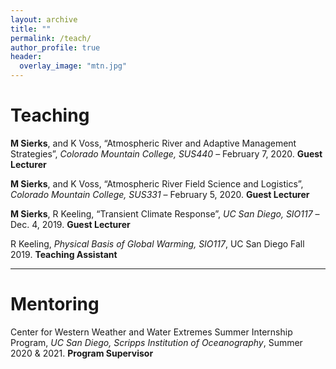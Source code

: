 ```yaml
---
layout: archive
title: ""
permalink: /teach/
author_profile: true
header:
  overlay_image: "mtn.jpg"
---
```

<!-- 
{% if author.googlescholar %}
  You can also find my articles on <u><a href="{{author.googlescholar}}">my Google Scholar profile</a>.</u>
{% endif %}

{% include base_path %}

{% for post in site.publications reversed %}
  {% include archive-single.html %}
{% endfor %}

 -->
# Teaching

**M Sierks**, and K Voss, “Atmospheric River and Adaptive Management Strategies”, *Colorado Mountain College, SUS440* – February 7, 2020. **Guest Lecturer**

**M Sierks**, and K Voss, “Atmospheric River Field Science and Logistics”, *Colorado Mountain College, SUS331* – February 5, 2020. **Guest Lecturer**

**M Sierks**, R Keeling, “Transient Climate Response”, *UC San Diego, SIO117* – Dec. 4, 2019. **Guest Lecturer**

R Keeling, *Physical Basis of Global Warming, SIO117*, UC San Diego Fall 2019. **Teaching Assistant**

--------------------

# Mentoring

Center for Western Weather and Water Extremes Summer Internship Program, *UC San Diego, Scripps Institution of Oceanography*, Summer 2020 & 2021. **Program Supervisor**

